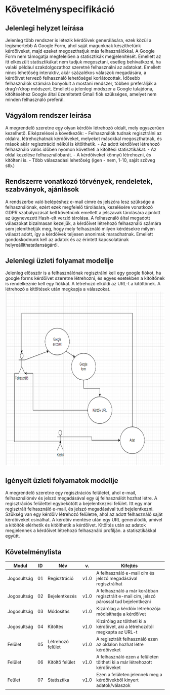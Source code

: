 # Követelményspecifikáció

## Jelenlegi helyzet leírása
Jelenleg több rendszer is létezik kérdőívek generálására, ezek közül a legismertebb
A Google Form, ahol saját magunknak készíthetünk kérdőíveket, majd ezeket
megoszthatjuk más felhasználókkal. A Google Form nem támogatja megfelelően a statisztikák
megjelenítését. Emellett az itt elkészült statisztikákat nem tudjuk megosztani, esetleg
behivatkozni, ha valaki például szakdolgozathoz szeretné felhasználni az adatokat.
Emellett nincs lehetőség interaktív, akár százalékos válaszok megadására, a kérdőívet
tervező felhasználó lehetőségei korlátozottak. 
Idősebb felhasználók számára bonyolult a mostani rendszer, többen preferálják a 
drag'n'drop módszert.
Emellett a jelenlegi módszer a Google tulajdona, kitöltéséhez Google által üzemltetett
Gmail fiók szükséges, amelyet nem minden felhasználó preferál.

## Vágyálom rendszer leírása
A megrendelő szeretne egy olyan kérdőív létrehozó oldalt, mely egyszerűen kezelhető.
Elképzelései a következők:
    - Felhasználók tudnak regisztrálni az oldalra, létrehozhatnak kérdőíveket, melyeket másokkal megoszthatnak,
és mások akár regisztráció nélkül is kitölthetik.
    - Az adott kérdőívet létrehozó felhasználó valós időben nyomon követheti a kitöltési statisztikákat.
    - Az oldal kezelése felhasználóbarát.
    - A kérdőíveket könnyű létrehozni, és kitölteni is.
    - Több válaszadási lehetőség (igen - nem, 1-10, saját szöveg stb.)

## Rendszerre vonatkozó törvények, rendeletek, szabványok, ajánlások
A rendszerbe való belépéshez e-mail címre és jelszóra lesz szüksége a felhasználónak,
ezért ezek megfelelő tárolására, kezelésére vonatkozó GDPR szabályozását kell követnünk
emellett a jelszavak tárolására ajánlott az úgynevezett Hash-elt verzió tárolása.
A felhasználó által megadott válaszokat bizalmasan kezeljük, a kérdőívet létrehozó
felhasználó számára sem jeleníthetjük meg, hogy mely felhasználó milyen kérdésekre
milyen választ adott, így a kérdőívek teljesen anonimak maradhatnak.
Emellett gondoskodnunk kell az adatok és az érintett kapcsolatának helyreállíthatatlanságáról.

## Jelenlegi üzleti folyamat modellje

Jelenleg elősször is a felhasználónak regisztrálni kell egy google fiókot,
ha google forms kérdőívet szeretne létrehozni,
és egyes esetekben a kitöltőnek is rendelkeznie kell egy fiókkal.
A létrehozó elküldi az URL-t a kitöltőnek.
A létrehozó a kitöltések után megkapja a válaszokat.
<img src="ábrák/jelüzlet.png"  width="800" height="550">

## Igényelt üzleti folyamatok modellje
A megrendelő szeretne egy regisztrációs felületet, ahol e-mail, felhasználónév és jelszó megadásával egy új felhasználót hozhat létre.
A regisztrációs felülettel egybekötött a bejelentkezési felület.
Itt egy már regisztrált felhasználó e-mail, és jelszó megadásával tud bejelentkezni.
Szükség van egy kérdőív létrehozó felületre, ahol az adott felhasználó saját kérdőíveket csinálhat.
A kérdőív mentése után egy URL generálódik, amivel a kitöltők elérhetik és kitölthetik a kérdőívet.
Kitöltés után az adatok megjelennek a kérdőívet létrehozó felhasználó profilján.
a statisztikákkal együtt.

## Követelménylista

|Modul        | ID |Név                    | v.|Kifejtés                              |
|-------------|----|-----------------------|---|--------------------------------------|
| Jogosultság | 01 | Regisztráció | v1.0| A felhasználó e-mail cím és jelszó megadásával regisztrálhat |
| Jogosultság | 02 | Bejelentkezés | v1.0 | A felhasználó a már korábban regisztrált e-mail cím, jelszó párossal tud bejelentkezni|
| Jogosultság | 03 | Módosítás | v1.0| Kizárólag a kérdőív létrehozója módisíthatja a kérdőívet|
| Jogosultság | 04 | Kitöltés | v1.0 | Kizárólag az töltheti ki a kérdőívet, aki a létrehozótól megkapta az URL-t|
| Felület | 05 | Létrehozó felület | v1.0 | A regisztrált felhasználó ezen az oldalon hozhat létre kérdőíveket |
| Felület | 06 | Kitöltő felület | v1.0 | A felhasználó ezen a felületen töltheti ki a már létrehozott kérdőíveket |
| Feület | 07 | Statisztika | v1.0 | Ezen a felületen jelennek meg a kérdőívekből kinyert adatok/válaszok |


